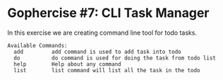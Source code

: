 # Gophercise #7: CLI Task Manager
In this exercise we are creating command line tool for todo tasks.
```
Available Commands:
  add         add command is used to add task into todo
  do          do command is used for doing the task from todo list
  help        Help about any command
  list        list command will list all the task in the todo
